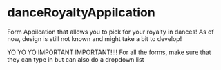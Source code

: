 # danceRoyaltyAppilcation
Form Appilcation that allows you to pick for your royalty in dances! As of now, design is still not known and might take a bit to develop!

YO YO YO IMPORTANT IMPORTANT!!!!
For all the forms, make sure that they can type in but can also do a dropdown list
